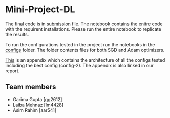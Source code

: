 # Mini-Project-DL

The final code is in [submission](https://github.com/Garimagupta85/Mini-Project-DL/blob/main/submission.ipynb) file. The notebook contains the enitre code with the requirent installations. Please run the entire notebook to replicate the results. 

To run the configurations tested in the project run the notebooks in the [configs](https://github.com/Garimagupta85/Mini-Project-DL/tree/main/configs) folder. The folder contents files for both SGD and Adam optimizers. 

[This](https://github.com/Garimagupta85/Mini-Project-DL/blob/main/Appendix.md) is an appendix which contains the architecture of all the configs tested including the best config (config-2). The appendix is also linked in our report.

## Team members 
- Garima Gupta [gg2612]
- Laiba Mehnaz [lm4428]
- Asim Rahim [aar541]
